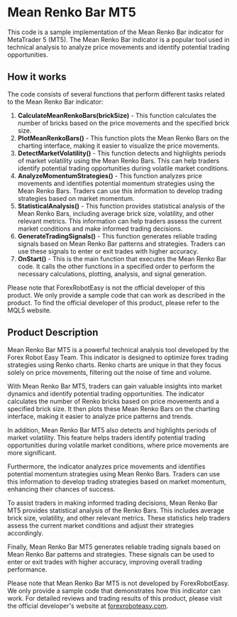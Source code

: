 # Mean Renko Bar MT5

This code is a sample implementation of the Mean Renko Bar indicator for MetaTrader 5 (MT5). The Mean Renko Bar indicator is a popular tool used in technical analysis to analyze price movements and identify potential trading opportunities.

## How it works
The code consists of several functions that perform different tasks related to the Mean Renko Bar indicator:

1. **CalculateMeanRenkoBars(brickSize)** - This function calculates the number of bricks based on the price movements and the specified brick size.
2. **PlotMeanRenkoBars()** - This function plots the Mean Renko Bars on the charting interface, making it easier to visualize the price movements.
3. **DetectMarketVolatility()** - This function detects and highlights periods of market volatility using the Mean Renko Bars. This can help traders identify potential trading opportunities during volatile market conditions.
4. **AnalyzeMomentumStrategies()** - This function analyzes price movements and identifies potential momentum strategies using the Mean Renko Bars. Traders can use this information to develop trading strategies based on market momentum.
5. **StatisticalAnalysis()** - This function provides statistical analysis of the Mean Renko Bars, including average brick size, volatility, and other relevant metrics. This information can help traders assess the current market conditions and make informed trading decisions.
6. **GenerateTradingSignals()** - This function generates reliable trading signals based on Mean Renko Bar patterns and strategies. Traders can use these signals to enter or exit trades with higher accuracy.
7. **OnStart()** - This is the main function that executes the Mean Renko Bar code. It calls the other functions in a specified order to perform the necessary calculations, plotting, analysis, and signal generation.

Please note that ForexRobotEasy is not the official developer of this product. We only provide a sample code that can work as described in the product. To find the official developer of this product, please refer to the MQL5 website.

## Product Description

Mean Renko Bar MT5 is a powerful technical analysis tool developed by the Forex Robot Easy Team. This indicator is designed to optimize forex trading strategies using Renko charts. Renko charts are unique in that they focus solely on price movements, filtering out the noise of time and volume.

With Mean Renko Bar MT5, traders can gain valuable insights into market dynamics and identify potential trading opportunities. The indicator calculates the number of Renko bricks based on price movements and a specified brick size. It then plots these Mean Renko Bars on the charting interface, making it easier to analyze price patterns and trends.

In addition, Mean Renko Bar MT5 also detects and highlights periods of market volatility. This feature helps traders identify potential trading opportunities during volatile market conditions, where price movements are more significant.

Furthermore, the indicator analyzes price movements and identifies potential momentum strategies using Mean Renko Bars. Traders can use this information to develop trading strategies based on market momentum, enhancing their chances of success.

To assist traders in making informed trading decisions, Mean Renko Bar MT5 provides statistical analysis of the Renko Bars. This includes average brick size, volatility, and other relevant metrics. These statistics help traders assess the current market conditions and adjust their strategies accordingly.

Finally, Mean Renko Bar MT5 generates reliable trading signals based on Mean Renko Bar patterns and strategies. These signals can be used to enter or exit trades with higher accuracy, improving overall trading performance.

Please note that Mean Renko Bar MT5 is not developed by ForexRobotEasy. We only provide a sample code that demonstrates how this indicator can work. For detailed reviews and trading results of this product, please visit the official developer's website at [forexroboteasy.com](https://forexroboteasy.com/forex-robot-review/mean-renko-bar-mt5-review-optimize-forex-with-renko-charts/).
